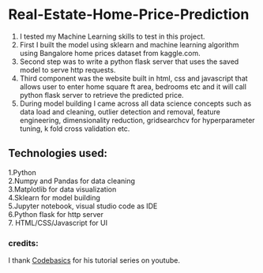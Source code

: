 # Real-Estate-Home-Price-Prediction
<ol>
  <li>I tested my Machine Learning skills to test in this project.</li>
  <li>First I built the model using sklearn and machine learning algorithm using Bangalore home prices dataset from kaggle.com.</li>
  <li>Second step was to write a python flask server that uses the saved model to serve http requests.</li>
  <li>Third component was the website built in html, css and javascript that allows user to enter home square ft area, bedrooms etc and it will call python flask server to retrieve the predicted price.</li>
  <li>During model building I came across all data science concepts such as data load and cleaning, outlier detection and removal, feature engineering, dimensionality reduction, gridsearchcv for hyperparameter tuning, k fold cross validation etc.</li>
</ol> 
<h2>Technologies used:</h2>
1.Python <br>
2.Numpy and Pandas for data cleaning <br>
3.Matplotlib for data visualization <br>
4.Sklearn for model building <br>
5.Jupyter notebook, visual studio code as IDE <br>
6.Python flask for http server <br>
7. HTML/CSS/Javascript for UI <br>

<h3>credits:</h3>
I thank <a href="https://codebasics.io/">Codebasics</a> for his tutorial series on youtube.
